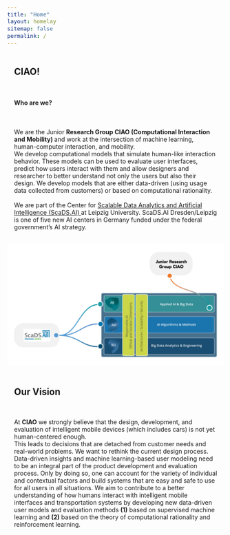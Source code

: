 ```yaml
---
title: "Home"
layout: homelay
sitemap: false
permalink: /
---
```


<!--<style>
code {padding: 6px 8px; font-size: 90%;}
.row h2 {padding: 16px 16px}
.row p {padding: 16px 16px}
.hero {padding: 50px 0; border-radius: 10px;}
.hero h1 {font-size: 3em;}
.hero p {font-size: 1.2em; color: 333;}
</style> -->

<style>
code {padding: 6px 8px; font-size: 90%;}
.row h2 {padding: 16px 16px}
.row p {padding: 16px 16px}
.rowl1 p {padding: 0px 0px}
.rowl1 img {padding: 16px 16px}
.rowl2 p {padding: 16px 16px}
.rowl2 h4 {padding: 16px 16px}
.rowl2 img {padding: 16px 16px}

</style>


<div class="row">
  <h2>CIAO!</h2>
</div>

<div class="rowl2">
  <h4>Who are we?</h4>
  <p>We are the Junior <strong> Research Group CIAO (Computational Interaction and Mobility) </strong> and work at the intersection of machine learning, human-computer interaction, and mobility. <br>
  We develop computational models that simulate human-like interaction behavior. These models can be used to evaluate user interfaces, predict how users interact with them and allow designers and researcher to better understand not only the users but also their design. We develop models that are either data-driven (using usage data collected from customers) or based on computational rationality. 
  <br><br>
  We are part of the Center for <a href="https://scads.ai" target="_blank"> Scalable Data Analytics and Artificial Intelligence (ScaDS.AI) </a> at Leipzig University. ScaDS.AI Dresden/Leipzig is one of five new AI centers in Germany funded under the federal government’s AI strategy.
</p>
</div>


<!-- Home Page Banner Image -->
<img src="/images/slider/SCADSCIAO.png" alt="SCADS.AI Structure - CIAO Position" style="max-width: 100%; height: auto;">





<!-- Our Idea Section -->
<div class="row">
  <h2>Our Vision</h4>
  <p>
    At <strong>CIAO</strong> we strongly believe that the design, development, and evaluation of intelligent mobile devices (which includes cars) is not yet human-centered enough. <br> This leads to decisions that are detached from customer needs and real-world problems. We want to rethink the current design process. Data-driven insights and machine learning-based user modeling need to be an integral part of the product development and evaluation process. Only by doing so, one can account for the variety of individual and contextual factors and build systems that are easy and safe to use for all users in all situations. We aim to contribute to a better understanding of how humans interact with intelligent mobile interfaces and transportation systems by developing new data-driven user models and evaluation methods <strong>(1)</strong> based on supervised machine learning and <strong>(2)</strong> based on the theory of computational rationality and reinforcement learning.
    <br><br>
    <br><br>
  </p>

</div>
